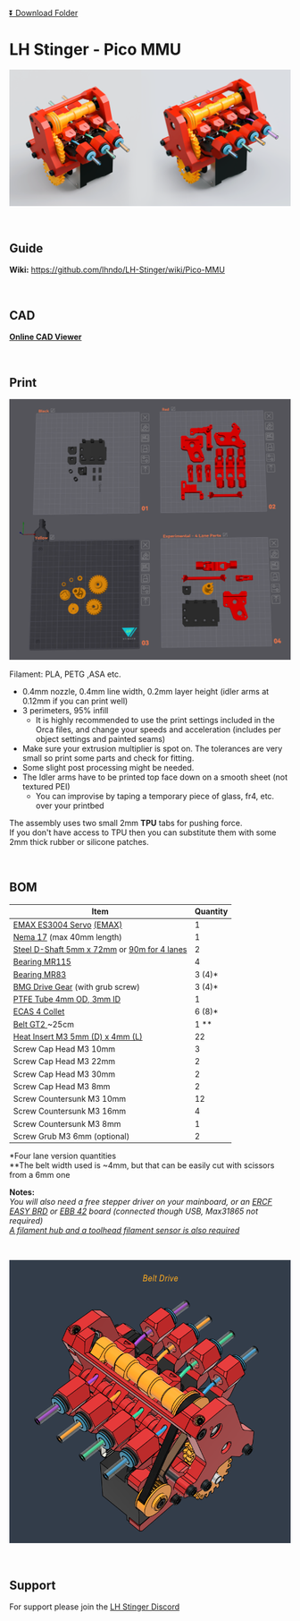 [:arrow_double_down: Download Folder](https://download-directory.github.io/?url=https%3A%2F%2Fgithub.com%2Flhndo%2FLH-Stinger%2Ftree%2Fmain%2FUser_Mods%2FMMU%2FStinger%2520Pico%2520MMU%2520-%2520%2540LH)

# LH Stinger - Pico MMU


![](Assets/lhs_pico_mmu.png)



<br>

## Guide

**Wiki:** https://github.com/lhndo/LH-Stinger/wiki/Pico-MMU

<br>

## CAD

[**Online CAD Viewer**](http://tiny.cc/lhs-pico-mu)

<br>

## Print

![](Assets/2.png)


Filament: PLA, PETG ,ASA etc.


* 0.4mm nozzle, 0.4mm line width, 0.2mm layer height (idler arms at 0.12mm if you can print well)
* 3 perimeters, 95% infill   
  *  It is highly recommended to use the print settings included in the Orca files, and change your speeds and acceleration (includes per object settings and painted seams)
* Make sure your extrusion multiplier is spot on. The tolerances are very small so print some parts and check for fitting. 
* Some slight post processing might be needed.
* The Idler arms have to be printed top face down on a smooth sheet (not textured PEI) 
    - You can improvise by taping a temporary piece of glass, fr4, etc. over your printbed 

The assembly uses two small 2mm **TPU** tabs for pushing force.   
If you don't have access to TPU then you can substitute them with some 2mm thick rubber or silicone patches.  
 


<br>


## BOM

Item | Quantity
-|- 
[EMAX ES3004 Servo](https://s.click.aliexpress.com/e/_oksH8bZ) [(EMAX)](https://emaxmodel.com/products/emax-es3004-17g-3-5kg-0-13sec-23t-metal-gear-analog-servo-for-rc-airplane-es3104-upgrade)  | 1
[Nema 17](https://s.click.aliexpress.com/e/_DDhtjPj) (max 40mm length) | 1
[Steel D-Shaft 5mm x 72mm](https://s.click.aliexpress.com/e/_DEqV7oV) or [90m for 4 lanes](https://s.click.aliexpress.com/e/_ooVBpL1) | 2
[Bearing MR115](https://s.click.aliexpress.com/e/_DeqGPvP)  | 4
[Bearing MR83](https://s.click.aliexpress.com/e/_DDpZxF7)  | 3 (4)*
[BMG Drive Gear](https://s.click.aliexpress.com/e/_DErKaQz) (with grub screw) | 3 (4)*
[PTFE Tube 4mm OD, 3mm ID](https://s.click.aliexpress.com/e/_DCqpjY5)  | 1
[ECAS 4 Collet](https://s.click.aliexpress.com/e/_DBXcy4h)  | 6 (8)*
[Belt GT2  ](https://s.click.aliexpress.com/e/_okGVowl) ~25cm | 1 **
[Heat Insert M3 5mm (D) x 4mm (L)](https://s.click.aliexpress.com/e/_Dci6SvT)  | 22
Screw Cap Head M3 10mm  | 3
Screw Cap Head M3 22mm  | 2
Screw Cap Head M3 30mm  | 2
Screw Cap Head M3 8mm  | 2
Screw Countersunk M3 10mm  | 12
Screw Countersunk M3 16mm  | 4
Screw Countersunk M3 8mm  | 1
Screw Grub M3 6mm (optional)  | 2

*Four lane version quantities  
**The belt width used is ~4mm, but that can be easily cut with scissors from a 6mm one

**Notes:**  
*You will also need a free stepper driver on your mainboard, or an [ERCF EASY BRD](https://s.click.aliexpress.com/e/_DB2wsgZ) or [EBB 42](https://s.click.aliexpress.com/e/_DlhszCV) board (connected though USB, Max31865 not required)*  
*[A filament hub and a toolhead filament sensor is also required](https://github.com/lhndo/LH-Stinger/tree/main/User_Mods/MMU/Filament%20Hub%20-%20%40LH)*

<br>

![](Assets/4.png)

<br>

## Support


For support please join the [LH Stinger Discord](https://discord.gg/EzssCfnEDS)
